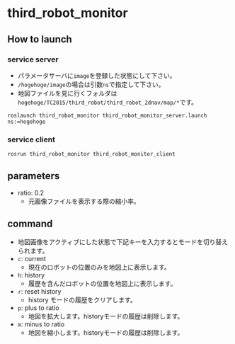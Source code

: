 # third_robot_monitor
## How to launch
### service server
- パラメータサーバに`image`を登録した状態にして下さい。
- `/hogehoge/image`の場合は引数`ns`で指定して下さい。
- 地図ファイルを見に行くフォルダは`hogehoge/TC2015/third_robot/third_robot_2dnav/map/*`です。
```
roslaunch third_robot_monitor third_robot_monitor_server.launch ns:=hogehoge
```

### service client
```
rosrun third_robot_monitor third_robot_monitor_client
```

## parameters
- ratio: 0.2
  - 元画像ファイルを表示する際の縮小率。

## command
- 地図画像をアクティブにした状態で下記キーを入力するとモードを切り替えられます。
- `c`: current
  - 現在のロボットの位置のみを地図上に表示します。
- `h`: history
  - 履歴を含んだロボットの位置を地図上に表示します。
- `r`: reset history
  - history モードの履歴をクリアします。
- `p`: plus to ratio
  - 地図を拡大します。historyモードの履歴は削除します。
- `m`: minus to ratio
  - 地図を縮小します。historyモードの履歴は削除します。
